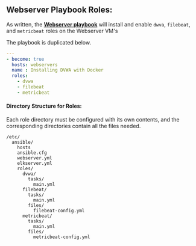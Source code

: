 ## Webserver Playbook Roles:

As written, the **[Webserver playbook](/Ansible/webserver.yml)** will install and enable `dwva`, `filebeat`, and `metricbeat` roles on the Webserver VM's

The playbook is duplicated below.

```yaml
---
- become: true
  hosts: webservers
  name : Installing DVWA with Docker
  roles:
    - dvwa
    - filebeat
    - metricbeat
```

#### Directory Structure for Roles:

Each role directory must be configured with its own contents, and the corresponding directories contain all the files needed.

```
/etc/
  ansible/
    hosts
    ansible.cfg
    webserver.yml
    elkserver.yml
    roles/
      dvwa/
        tasks/
          main.yml
      filebeat/
        tasks/
          main.yml
        files/
          filebeat-config.yml
      metricbeat/
        tasks/
          main.yml
        files/
          metricbeat-config.yml
```
